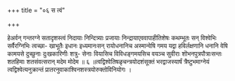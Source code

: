 +++
title = "०६ स त्वं"

+++

हेअर्वन् गन्तरग्ने सतादृशस्त्वं निदायाः निन्दित्र्याः प्रजायाः निन्द्रायाएववापाहीतिशेषः कथम्भूतः सन् विश्वेभिः सर्वैरग्निभिः त्वच्छा- खाभूतैः इधानः इध्यमानःसन् रायोधनानिच अस्मान्वेषि गमय यद्वा हविर्लक्षणानि धनानि वेषि कामयसे दुच्छुनाः दुःखकारिणीः शत्रु- सेनाः वियासिच विविधङ्गमयसिच वयञ्च सुवीराः शॊभनपुत्रपौत्राःसन्तः शतहिमाः शतसंवत्सरान् मदेम मोदेम ॥ ६ ॥त्वद्विश्वेतिषळृचन्त्रयोदशंसूक्तं भरद्वाजस्यार्षं त्रैष्टुभमाग्नेयं त्वद्विश्वेत्यनुक्रान्तं प्रातरनुवाकाश्विनशस्त्रयोरुक्तोविनियोगः ।